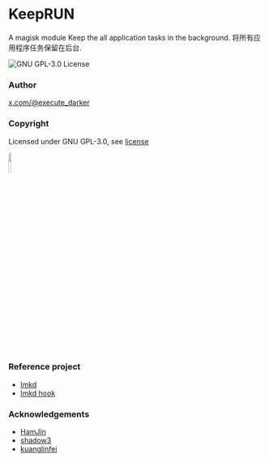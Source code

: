 # KeepRUN

A magisk module
Keep the all application tasks in the background. 
将所有应用程序任务保留在后台. 

![GNU GPL-3.0 License](https://img.shields.io/badge/license-GNU%20GPL--3.0-%23A32D2B?style=flat-square&link=https%3A%2F%2Fwww.gnu.org%2Flicenses%2Fgpl-3.0.en.html)

### Author

[x.com/@execute_darker](https://x.com/execute_darker)

### Copyright

Licensed under GNU GPL-3.0, see [license](https://www.gnu.org/licenses/gpl-3.0.en.html)

<img src="https://www.gnu.org/graphics/heckert_gnu.transp.small.png" width="10%">

### Reference project

 - [lmkd](https://source.android.com/docs/core/perf/lmkd)
 - [lmkd hook](https://github.com/shadow3aaa/lmkd_hook)

### Acknowledgements

- [HamJin](https://jintaiyang123.org)
- [shadow3](https://github.com/shadow3aaa)
- [kuanglinfei](https://github.com/helloklf)